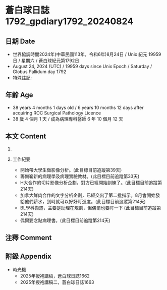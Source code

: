 [_metadata_:encoding]: - "utf-8"
[_metadata_:language]: - "zh-Hant-TW"
[_metadata_:fileformat]: - "markdown"
[_metadata_:MIME_type]: - "text/plain"
[_metadata_:markdown_version]: - "commonmark version 0.30"
[_metadata_:markdown_spec]: - "https://spec.commonmark.org/0.30/"

# 蒼白球日誌1792_gpdiary1792_20240824 #

## 日期 Date ##

* 世界協調時間2024年(中華民國113年，令和6年)8月24日 / Unix 紀元 19959 日 / 星期六 / 蒼白球紀元第1792日
* August 24, 2024 (UTC) / 19959 days since Unix Epoch / Saturday / Globus Pallidum day 1792
* 特殊註記:

## 年齡 Age ##

* 38 years 4 months 1 days old / 6 years 10 months 12 days after acquiring ROC Surgical Pathology Licence
* 38 歲 4 個月 1 天 / 成為病理專科醫師 6 年 10 個月 12 天

## 本文 Content ##

1. 

2. 工作紀要

    - 開始帶大學生做影像分析。(此目標目前追蹤第39天)
    - 籌備嶄新的病理學及病理實驗教材。(此目標目前追蹤第33天)
    - H大合作的切片影像分析企劃，對方已經開始訓練了。(此目標目前追蹤第214天)
    - 加拿大鮮肉合作的文字分析企劃，已經交出了第二批指示。8月會開始發給他們薪水，到時就可以好好盯進度。(此目標目前追蹤第214天)
    - BL學科搬遷，主要是助理在規劃，但偶爾也要盯一下 (此目標目前追蹤第214天)
    - 偶爾要念點病理書。(此目標目前追蹤第214天)

## 注釋 Comment ##


## 附錄 Appendix ##

* 時光機
    - 2025年授袍講稿，蒼白球日誌1662
    - 2025年授袍講稿二，蒼白球日誌1663
